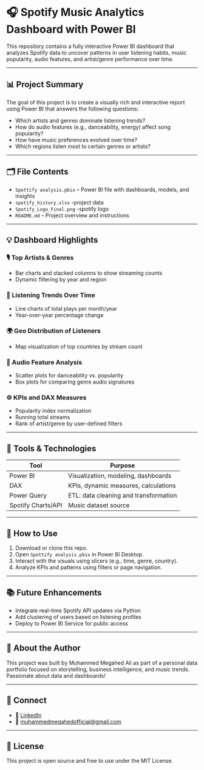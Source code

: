 # 🎧 Spotify Music Analytics Dashboard with Power BI

This repository contains a fully interactive Power BI dashboard that analyzes Spotify data to uncover patterns in user listening habits, music popularity, audio features, and artist/genre performance over time.

---

## 📊 Project Summary

The goal of this project is to create a visually rich and interactive report using Power BI that answers the following questions:

- Which artists and genres dominate listening trends?
- How do audio features (e.g., danceability, energy) affect song popularity?
- How have music preferences evolved over time?
- Which regions listen most to certain genres or artists?

---

## 🗂️ File Contents

- `Spottify analysis.pbix` – Power BI file with dashboards, models, and insights
- `spotify_history.xlsx`  -project data
- `Spotify_Logo_Final.png`  -spotify logo
- `README.md` – Project overview and instructions

---

## 💡 Dashboard Highlights

### 🎙️ Top Artists & Genres
- Bar charts and stacked columns to show streaming counts
- Dynamic filtering by year and region

### 📅 Listening Trends Over Time
- Line charts of total plays per month/year
- Year-over-year percentage change

### 🌍 Geo Distribution of Listeners
- Map visualization of top countries by stream count

### 🧪 Audio Feature Analysis
- Scatter plots for danceability vs. popularity
- Box plots for comparing genre audio signatures

### ⚙️ KPIs and DAX Measures
- Popularity index normalization
- Running total streams
- Rank of artist/genre by user-defined filters

---

## 🧰 Tools & Technologies

| Tool            | Purpose                                  |
|-----------------|-------------------------------------------|
| Power BI        | Visualization, modeling, dashboards       |
| DAX             | KPIs, dynamic measures, calculations      |
| Power Query     | ETL: data cleaning and transformation     |
| Spotify Charts/API | Music dataset source                    |

---

## 🚀 How to Use

1. Download or clone this repo.
2. Open `Spottify analysis.pbix` in Power BI Desktop.
3. Interact with the visuals using slicers (e.g., time, genre, country).
4. Analyze KPIs and patterns using filters or page navigation.

---

## 📚 Future Enhancements

- Integrate real-time Spotify API updates via Python
- Add clustering of users based on listening profiles
- Deploy to Power BI Service for public access

---

## 🧠 About the Author

This project was built by Muhammed Megahed Ali as part of a personal data portfolio focused on storytelling, business intelligence, and music trends. Passionate about data and dashboards!

---

## 🔗 Connect

- 💼 [LinkedIn](www.linkedin.com/in/muhammad-mugahed-ali-616669240)
- 📧 muhammedmegahedofficial@gmail.com

---

## 📄 License

This project is open source and free to use under the MIT License.
